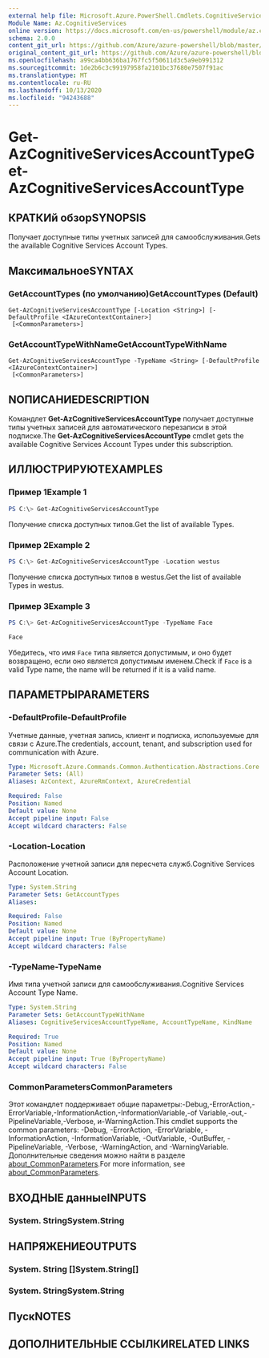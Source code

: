 ```yaml
---
external help file: Microsoft.Azure.PowerShell.Cmdlets.CognitiveServices.dll-Help.xml
Module Name: Az.CognitiveServices
online version: https://docs.microsoft.com/en-us/powershell/module/az.cognitiveservices/get-azcognitiveservicesaccounttype
schema: 2.0.0
content_git_url: https://github.com/Azure/azure-powershell/blob/master/src/CognitiveServices/CognitiveServices/help/Get-AzCognitiveServicesAccountType.md
original_content_git_url: https://github.com/Azure/azure-powershell/blob/master/src/CognitiveServices/CognitiveServices/help/Get-AzCognitiveServicesAccountType.md
ms.openlocfilehash: a99ca4bb636ba1767fc5f50611d3c5a9eb991312
ms.sourcegitcommit: 1de2b6c3c99197958fa2101bc37680e7507f91ac
ms.translationtype: MT
ms.contentlocale: ru-RU
ms.lasthandoff: 10/13/2020
ms.locfileid: "94243688"
---
```

# <span data-ttu-id="3b905-101">Get-AzCognitiveServicesAccountType</span><span class="sxs-lookup"><span data-stu-id="3b905-101">Get-AzCognitiveServicesAccountType</span></span>

## <span data-ttu-id="3b905-102">КРАТКИй обзор</span><span class="sxs-lookup"><span data-stu-id="3b905-102">SYNOPSIS</span></span>
<span data-ttu-id="3b905-103">Получает доступные типы учетных записей для самообслуживания.</span><span class="sxs-lookup"><span data-stu-id="3b905-103">Gets the available Cognitive Services Account Types.</span></span>

## <span data-ttu-id="3b905-104">Максимальное</span><span class="sxs-lookup"><span data-stu-id="3b905-104">SYNTAX</span></span>

### <span data-ttu-id="3b905-105">GetAccountTypes (по умолчанию)</span><span class="sxs-lookup"><span data-stu-id="3b905-105">GetAccountTypes (Default)</span></span>
```
Get-AzCognitiveServicesAccountType [-Location <String>] [-DefaultProfile <IAzureContextContainer>]
 [<CommonParameters>]
```

### <span data-ttu-id="3b905-106">GetAccountTypeWithName</span><span class="sxs-lookup"><span data-stu-id="3b905-106">GetAccountTypeWithName</span></span>
```
Get-AzCognitiveServicesAccountType -TypeName <String> [-DefaultProfile <IAzureContextContainer>]
 [<CommonParameters>]
```

## <span data-ttu-id="3b905-107">NОПИСАНИЕ</span><span class="sxs-lookup"><span data-stu-id="3b905-107">DESCRIPTION</span></span>
<span data-ttu-id="3b905-108">Командлет **Get-AzCognitiveServicesAccountType** получает доступные типы учетных записей для автоматического перезаписи в этой подписке.</span><span class="sxs-lookup"><span data-stu-id="3b905-108">The **Get-AzCognitiveServicesAccountType** cmdlet gets the available Cognitive Services Account Types under this subscription.</span></span>

## <span data-ttu-id="3b905-109">ИЛЛЮСТРИРУЮТ</span><span class="sxs-lookup"><span data-stu-id="3b905-109">EXAMPLES</span></span>

### <span data-ttu-id="3b905-110">Пример 1</span><span class="sxs-lookup"><span data-stu-id="3b905-110">Example 1</span></span>
```powershell
PS C:\> Get-AzCognitiveServicesAccountType
```

<span data-ttu-id="3b905-111">Получение списка доступных типов.</span><span class="sxs-lookup"><span data-stu-id="3b905-111">Get the list of available Types.</span></span>

### <span data-ttu-id="3b905-112">Пример 2</span><span class="sxs-lookup"><span data-stu-id="3b905-112">Example 2</span></span>
```powershell
PS C:\> Get-AzCognitiveServicesAccountType -Location westus
```

<span data-ttu-id="3b905-113">Получение списка доступных типов в westus.</span><span class="sxs-lookup"><span data-stu-id="3b905-113">Get the list of available Types in westus.</span></span>

### <span data-ttu-id="3b905-114">Пример 3</span><span class="sxs-lookup"><span data-stu-id="3b905-114">Example 3</span></span>
```powershell
PS C:\> Get-AzCognitiveServicesAccountType -TypeName Face

Face
```

<span data-ttu-id="3b905-115">Убедитесь, что имя `Face` типа является допустимым, и оно будет возвращено, если оно является допустимым именем.</span><span class="sxs-lookup"><span data-stu-id="3b905-115">Check if `Face` is a valid Type name, the name will be returned if it is a valid name.</span></span>

## <span data-ttu-id="3b905-116">ПАРАМЕТРЫ</span><span class="sxs-lookup"><span data-stu-id="3b905-116">PARAMETERS</span></span>

### <span data-ttu-id="3b905-117">-DefaultProfile</span><span class="sxs-lookup"><span data-stu-id="3b905-117">-DefaultProfile</span></span>
<span data-ttu-id="3b905-118">Учетные данные, учетная запись, клиент и подписка, используемые для связи с Azure.</span><span class="sxs-lookup"><span data-stu-id="3b905-118">The credentials, account, tenant, and subscription used for communication with Azure.</span></span>

```yaml
Type: Microsoft.Azure.Commands.Common.Authentication.Abstractions.Core.IAzureContextContainer
Parameter Sets: (All)
Aliases: AzContext, AzureRmContext, AzureCredential

Required: False
Position: Named
Default value: None
Accept pipeline input: False
Accept wildcard characters: False
```

### <span data-ttu-id="3b905-119">-Location</span><span class="sxs-lookup"><span data-stu-id="3b905-119">-Location</span></span>
<span data-ttu-id="3b905-120">Расположение учетной записи для пересчета служб.</span><span class="sxs-lookup"><span data-stu-id="3b905-120">Cognitive Services Account Location.</span></span>

```yaml
Type: System.String
Parameter Sets: GetAccountTypes
Aliases:

Required: False
Position: Named
Default value: None
Accept pipeline input: True (ByPropertyName)
Accept wildcard characters: False
```

### <span data-ttu-id="3b905-121">-TypeName</span><span class="sxs-lookup"><span data-stu-id="3b905-121">-TypeName</span></span>
<span data-ttu-id="3b905-122">Имя типа учетной записи для самообслуживания.</span><span class="sxs-lookup"><span data-stu-id="3b905-122">Cognitive Services Account Type Name.</span></span>

```yaml
Type: System.String
Parameter Sets: GetAccountTypeWithName
Aliases: CognitiveServicesAccountTypeName, AccountTypeName, KindName

Required: True
Position: Named
Default value: None
Accept pipeline input: True (ByPropertyName)
Accept wildcard characters: False
```

### <span data-ttu-id="3b905-123">CommonParameters</span><span class="sxs-lookup"><span data-stu-id="3b905-123">CommonParameters</span></span>
<span data-ttu-id="3b905-124">Этот командлет поддерживает общие параметры:-Debug,-ErrorAction,-ErrorVariable,-InformationAction,-InformationVariable,-of Variable,-out,-PipelineVariable,-Verbose, и-WarningAction.</span><span class="sxs-lookup"><span data-stu-id="3b905-124">This cmdlet supports the common parameters: -Debug, -ErrorAction, -ErrorVariable, -InformationAction, -InformationVariable, -OutVariable, -OutBuffer, -PipelineVariable, -Verbose, -WarningAction, and -WarningVariable.</span></span> <span data-ttu-id="3b905-125">Дополнительные сведения можно найти в разделе [about_CommonParameters](http://go.microsoft.com/fwlink/?LinkID=113216).</span><span class="sxs-lookup"><span data-stu-id="3b905-125">For more information, see [about_CommonParameters](http://go.microsoft.com/fwlink/?LinkID=113216).</span></span>

## <span data-ttu-id="3b905-126">ВХОДНЫЕ данные</span><span class="sxs-lookup"><span data-stu-id="3b905-126">INPUTS</span></span>

### <span data-ttu-id="3b905-127">System. String</span><span class="sxs-lookup"><span data-stu-id="3b905-127">System.String</span></span>

## <span data-ttu-id="3b905-128">НАПРЯЖЕНИЕ</span><span class="sxs-lookup"><span data-stu-id="3b905-128">OUTPUTS</span></span>

### <span data-ttu-id="3b905-129">System. String []</span><span class="sxs-lookup"><span data-stu-id="3b905-129">System.String[]</span></span>

### <span data-ttu-id="3b905-130">System. String</span><span class="sxs-lookup"><span data-stu-id="3b905-130">System.String</span></span>

## <span data-ttu-id="3b905-131">Пуск</span><span class="sxs-lookup"><span data-stu-id="3b905-131">NOTES</span></span>

## <span data-ttu-id="3b905-132">ДОПОЛНИТЕЛЬНЫЕ ССЫЛКИ</span><span class="sxs-lookup"><span data-stu-id="3b905-132">RELATED LINKS</span></span>
